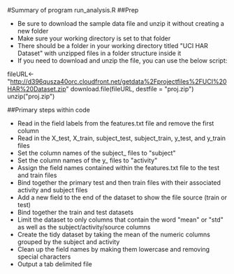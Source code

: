 #Summary of program run_analysis.R
##Prep
* Be sure to download the sample data file and unzip it without creating a new folder
* Make sure your working directory is set to that folder
* There should be a folder in your working directory titled "UCI HAR Dataset" with unzipped files in a folder structure inside it
* If you need to download and unzip the file, you can use the below script:

fileURL<-"http://d396qusza40orc.cloudfront.net/getdata%2Fprojectfiles%2FUCI%20HAR%20Dataset.zip"
download.file(fileURL, destfile = "proj.zip")
unzip("proj.zip")

##Primary steps within code
* Read in the field labels from the features.txt file and remove the first column
* Read in the X_test, X_train, subject_test, subject_train, y_test, and y_train files
* Set the column names of the subject_ files to "subject"
* Set the column names of the y_ files to "activity"
* Assign the field names contained within the features.txt file to the test and train files
* Bind together the primary test and then train files with their associated activity and subject files
* Add a new field to the end of the dataset to show the file source (train or test)
* Bind together the train and test datasets
* Limit the dataset to only columns that contain the word "mean" or "std" as well as the subject/activity/source columns
* Create the tidy dataset by taking the mean of the numeric columns grouped by the subject and activity
* Clean up the field names by making them lowercase and removing special characters
* Output a tab delimited file